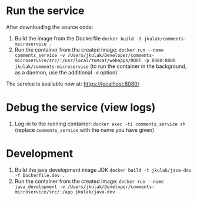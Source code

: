# Run the service

After downloading the source code:

1.  Build the image from the Dockerfile `docker build -t jkulak/comments-microservice .`
2.  Run the container from the created image: `docker run --name comments_service -v /Users/jkulak/Developer/comments-microservice/src/:/usr/local/tomcat/webapps/ROOT -p 8080:8080 jkulak/comments-microservice` (to run the container in the background, as a daemon, use the additional `-d` option)

The service is available now at: <https://localhost:8080/>

# Debug the service (view logs)

1.  Log-in to the running container: `docker exec -ti comments_service sh` (replace `comments_service` with the name you have given)

# Development

1.  Build the java development image JDK `docker build -t jkulak/java-dev -f Dockerfile.dev .`
2.  Run the container from the created image: `docker run --name java_development -v /Users/jkulak/Developer/comments-microservice/src/:/app jkulak/java-dev`

